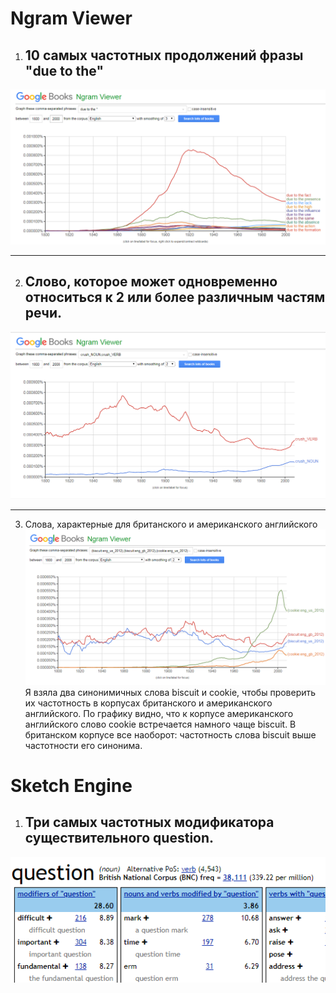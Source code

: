 # Ngram Viewer
1. ## 10 самых частотных продолжений фразы "due to the"
![](https://github.com/MyNameIsMary/hw6/blob/master/due%20to%20the1.PNG)
***
2. ## Cлово, которое может одновременно относиться к 2 или более различным частям речи.
![](https://github.com/MyNameIsMary/hw6/blob/master/crush.PNG)
***
3. Слова, характерные для британского и американского английского
![](https://github.com/MyNameIsMary/hw6/blob/master/biscuit.%20cookie.PNG)
Я взяла два синонимичных слова biscuit и cookie, чтобы проверить их частотность в корпусах британского и американского английского.  По графику видно, что к корпусе американского английского слово cookie встречается намного чаще biscuit. В британском корпусе все наоборот: частотность слова biscuit выше частотности его синонима. 

# Sketch Engine
1. ## Три самых частотных модификатора существительного question.
![](https://github.com/MyNameIsMary/hw6/blob/master/question.PNG)

